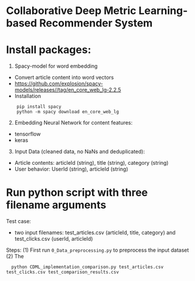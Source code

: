 # Collaborative Deep Metric Learning-based Recommender System

# Install packages:

1. Spacy-model for word embedding
  - Convert article content into word vectors
  - https://github.com/explosion/spacy-models/releases//tag/en_core_web_lg-2.2.5
  - Installation

``` 
    pip install spacy
    python -m spacy download en_core_web_lg
```  

2. Embedding Neural Network for content features:
  - tensorflow
  - keras
  
3. Input Data (cleaned data, no NaNs and deduplicated):
  - Article contents: articleId (string), title (string), category (string)
  - User behavior: UserId (string), articleId (string)


# Run python script with three filename arguments

Test case:
  - two input filenames: test_articles.csv (articleId, title, category) and test_clicks.csv (userId, articleId)

Steps:
(1) First run ```0_Data_preprocessing.py``` to preprocess the input dataset
(2) The

```
  python CDML_implementation_comparison.py test_articles.csv test_clicks.csv test_comparison_results.csv
``` 

